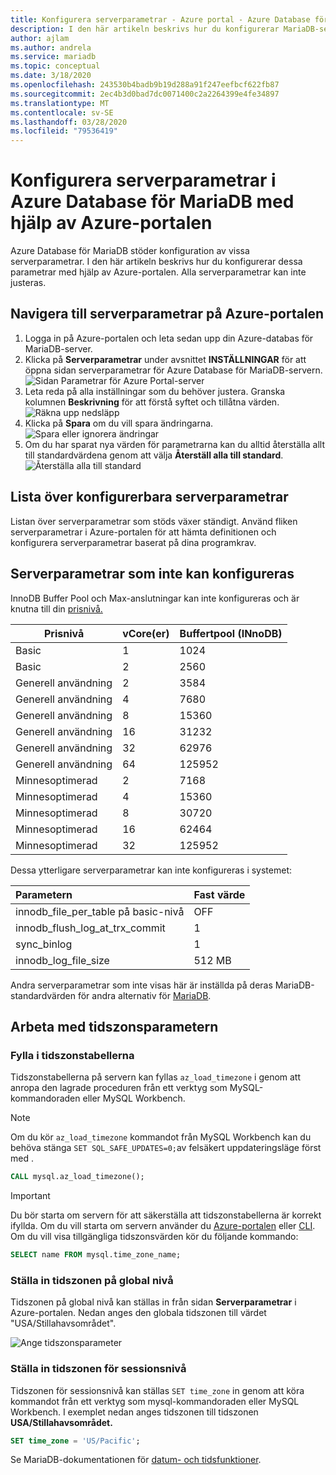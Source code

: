```yaml
---
title: Konfigurera serverparametrar - Azure portal - Azure Database för MariaDB
description: I den här artikeln beskrivs hur du konfigurerar MariaDB-serverparametrar i Azure Database för MariaDB med Hjälp av Azure-portalen.
author: ajlam
ms.author: andrela
ms.service: mariadb
ms.topic: conceptual
ms.date: 3/18/2020
ms.openlocfilehash: 243530b4badb9b19d288a91f247eefbcf622fb87
ms.sourcegitcommit: 2ec4b3d0bad7dc0071400c2a2264399e4fe34897
ms.translationtype: MT
ms.contentlocale: sv-SE
ms.lasthandoff: 03/28/2020
ms.locfileid: "79536419"
---
```

# <a name="how-to-configure-server-parameters-in-azure-database-for-mariadb-by-using-the-azure-portal"></a>Konfigurera serverparametrar i Azure Database för MariaDB med hjälp av Azure-portalen

Azure Database för MariaDB stöder konfiguration av vissa serverparametrar. I den här artikeln beskrivs hur du konfigurerar dessa parametrar med hjälp av Azure-portalen. Alla serverparametrar kan inte justeras.

## <a name="navigate-to-server-parameters-on-azure-portal"></a>Navigera till serverparametrar på Azure-portalen

1. Logga in på Azure-portalen och leta sedan upp din Azure-databas för MariaDB-server.
2. Klicka på **Serverparametrar** under avsnittet **INSTÄLLNINGAR** för att öppna sidan serverparametrar för Azure Database för MariaDB-servern.
![Sidan Parametrar för Azure Portal-server](./media/howto-server-parameters/azure-portal-server-parameters.png)
3. Leta reda på alla inställningar som du behöver justera. Granska kolumnen **Beskrivning** för att förstå syftet och tillåtna värden.
![Räkna upp nedsläpp](./media/howto-server-parameters/3-toggle_parameter.png)
4. Klicka på **Spara** om du vill spara ändringarna.
![Spara eller ignorera ändringar](./media/howto-server-parameters/4-save_parameters.png)
5. Om du har sparat nya värden för parametrarna kan du alltid återställa allt till standardvärdena genom att välja **Återställ alla till standard**.
![Återställa alla till standard](./media/howto-server-parameters/5-reset_parameters.png)

## <a name="list-of-configurable-server-parameters"></a>Lista över konfigurerbara serverparametrar

Listan över serverparametrar som stöds växer ständigt. Använd fliken serverparametrar i Azure-portalen för att hämta definitionen och konfigurera serverparametrar baserat på dina programkrav.

## <a name="non-configurable-server-parameters"></a>Serverparametrar som inte kan konfigureras

InnoDB Buffer Pool och Max-anslutningar kan inte konfigureras och är knutna till din [prisnivå.](concepts-pricing-tiers.md)

|**Prisnivå**| **vCore(er)**|**Buffertpool (INnoDB)**|
|---|---|---|
|Basic| 1| 1024|
|Basic| 2| 2560|
|Generell användning| 2| 3584|
|Generell användning| 4| 7680|
|Generell användning| 8| 15360|
|Generell användning| 16| 31232|
|Generell användning| 32| 62976|
|Generell användning| 64| 125952|
|Minnesoptimerad| 2| 7168|
|Minnesoptimerad| 4| 15360|
|Minnesoptimerad| 8| 30720|
|Minnesoptimerad| 16| 62464|
|Minnesoptimerad| 32| 125952|

Dessa ytterligare serverparametrar kan inte konfigureras i systemet:

|**Parametern**|**Fast värde**|
| :------------------------ | :-------- |
|innodb_file_per_table på basic-nivå|OFF|
|innodb_flush_log_at_trx_commit|1|
|sync_binlog|1|
|innodb_log_file_size|512 MB|

Andra serverparametrar som inte visas här är inställda på deras MariaDB-standardvärden för andra alternativ för [MariaDB](https://mariadb.com/kb/en/library/xtradbinnodb-server-system-variables/).

## <a name="working-with-the-time-zone-parameter"></a>Arbeta med tidszonsparametern

### <a name="populating-the-time-zone-tables"></a>Fylla i tidszonstabellerna

Tidszonstabellerna på servern kan fyllas `az_load_timezone` i genom att anropa den lagrade proceduren från ett verktyg som MySQL-kommandoraden eller MySQL Workbench.

> [!NOTE]
> Om du kör `az_load_timezone` kommandot från MySQL Workbench kan du behöva stänga `SET SQL_SAFE_UPDATES=0;`av felsäkert uppdateringsläge först med .

```sql
CALL mysql.az_load_timezone();
```

> [!IMPORTANT]
> Du bör starta om servern för att säkerställa att tidszonstabellerna är korrekt ifyllda. Om du vill starta om servern använder du [Azure-portalen](howto-restart-server-portal.md) eller [CLI](howto-restart-server-cli.md).
Om du vill visa tillgängliga tidszonsvärden kör du följande kommando:

```sql
SELECT name FROM mysql.time_zone_name;
```

### <a name="setting-the-global-level-time-zone"></a>Ställa in tidszonen på global nivå

Tidszonen på global nivå kan ställas in från sidan **Serverparametrar** i Azure-portalen. Nedan anges den globala tidszonen till värdet "USA/Stillahavsområdet".

![Ange tidszonsparameter](./media/howto-server-parameters/timezone.png)

### <a name="setting-the-session-level-time-zone"></a>Ställa in tidszonen för sessionsnivå

Tidszonen för sessionsnivå kan ställas `SET time_zone` in genom att köra kommandot från ett verktyg som mysql-kommandoraden eller MySQL Workbench. I exemplet nedan anges tidszonen till tidszonen **USA/Stillahavsområdet.**

```sql
SET time_zone = 'US/Pacific';
```

Se MariaDB-dokumentationen för [datum- och tidsfunktioner](https://mariadb.com/kb/en/library/convert_tz/).

<!--
## Next steps

- [Connection libraries for Azure Database for MariaDB](concepts-connection-libraries.md).
-->

